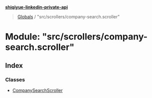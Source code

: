 **[shiqiyue-linkedin-private-api](../README.md)**

> [Globals](../globals.md) / "src/scrollers/company-search.scroller"

# Module: "src/scrollers/company-search.scroller"

## Index

### Classes

* [CompanySearchScroller](../classes/_src_scrollers_company_search_scroller_.companysearchscroller.md)
